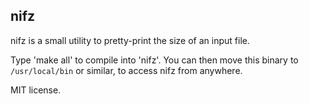 nifz
------------------

nifz is a small utility to pretty-print the size of an input file.

Type 'make all' to compile into 'nifz'.
You can then move this binary to `/usr/local/bin` or similar, to access nifz from anywhere.

MIT license.

